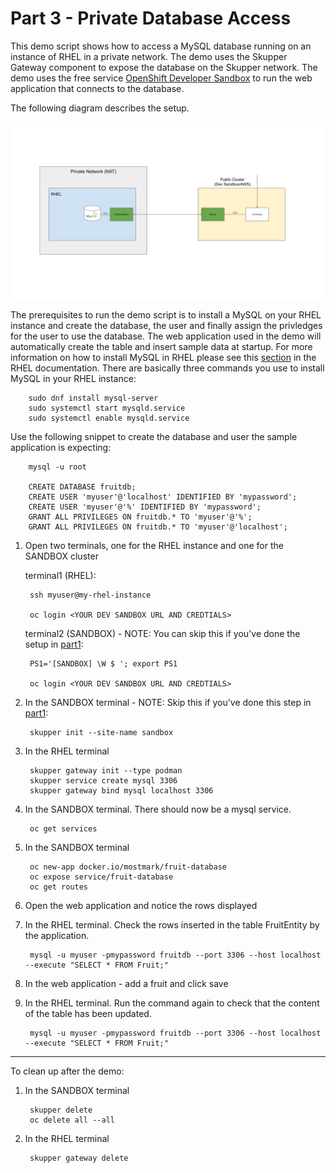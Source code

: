 # Part 3 - Private Database Access

This demo script shows how to access a MySQL database running on an instance of RHEL in a private network. The demo uses the Skupper Gateway component to expose the database on the Skupper network. The demo uses the free service [OpenShift Developer Sandbox](https://developers.redhat.com/developer-sandbox) to run the web application that connects to the database.

The following diagram describes the setup.

![Part3 Demo Setup](./images/part3-demo-setup.png)

The prerequisites to run the demo script is to install a MySQL on your RHEL instance and create the database, the user and finally assign the privledges for the user to use the database. The web application used in the demo will automatically create the table and insert sample data at startup. For more information on how to install MySQL in RHEL please see this [section](https://access.redhat.com/documentation/en-us/red_hat_enterprise_linux/9/html/configuring_and_using_database_servers/assembly_using-mysql_configuring-and-using-database-servers) in the RHEL documentation. There are basically three commands you use to install MySQL in your RHEL instance:

        sudo dnf install mysql-server
        sudo systemctl start mysqld.service
        sudo systemctl enable mysqld.service

Use the following snippet to create the database and user the sample application is expecting:
        
        mysql -u root

        CREATE DATABASE fruitdb;
        CREATE USER 'myuser'@'localhost' IDENTIFIED BY 'mypassword';
        CREATE USER 'myuser'@'%' IDENTIFIED BY 'mypassword';
        GRANT ALL PRIVILEGES ON fruitdb.* TO 'myuser'@'%';
        GRANT ALL PRIVILEGES ON fruitdb.* TO 'myuser'@'localhost';

1. Open two terminals, one for the RHEL instance and one for the SANDBOX cluster

    terminal1 (RHEL):
    
        ssh myuser@my-rhel-instance
        
        oc login <YOUR DEV SANDBOX URL AND CREDTIALS>

    terminal2 (SANDBOX) - NOTE: You can skip this if you've done the setup in [part1](./part1-hybrid-cloud.md):

        PS1='[SANDBOX] \W $ '; export PS1

        oc login <YOUR DEV SANDBOX URL AND CREDTIALS>

2. In the SANDBOX terminal - NOTE: Skip this if you've done this step in [part1](./part1-hybrid-cloud.md):

        skupper init --site-name sandbox

3. In the RHEL terminal

        skupper gateway init --type podman
        skupper service create mysql 3306
        skupper gateway bind mysql localhost 3306

4. In the SANDBOX terminal. There should now be a mysql service.

        oc get services

5. In the SANDBOX terminal

        oc new-app docker.io/mostmark/fruit-database
        oc expose service/fruit-database
        oc get routes

6. Open the web application and notice the rows displayed

7. In the RHEL terminal. Check the rows inserted in the table FruitEntity by the application.

        mysql -u myuser -pmypassword fruitdb --port 3306 --host localhost --execute "SELECT * FROM Fruit;"

8. In the web application - add a fruit and click save

9. In the RHEL terminal. Run the command again to check that the content of the table has been updated.

        mysql -u myuser -pmypassword fruitdb --port 3306 --host localhost --execute "SELECT * FROM Fruit;"



---

To clean up after the demo:

1. In the SANDBOX terminal

        skupper delete
        oc delete all --all

2. In the RHEL terminal

        skupper gateway delete

